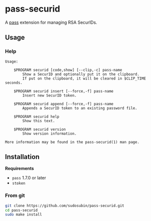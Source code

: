 # pass-securid

A [pass](https://www.passwordstore.org/) extension for managing RSA SecurIDs.

## Usage

### Help

```text
Usage:

    $PROGRAM securid [code,show] [--clip,-c] pass-name
        Show a SecurID and optionally put it on the clipboard.
        If put on the clipboard, it will be cleared in $CLIP_TIME seconds.

    $PROGRAM securid insert [--force,-f] pass-name
        Insert new SecurID token.

    $PROGRAM securid append [--force,-f] pass-name
        Appends a SecurID token to an existing password file.

    $PROGRAM securid help
        Show this text.

    $PROGRAM securid version
        Show version information.

More information may be found in the pass-securid(1) man page.
```

## Installation

<!-- markdownlint-disable-next-line MD036 -->
**Requirements**

- `pass` 1.7.0 or later
- `stoken`

### From git

```sh
git clone https://github.com/sudosubin/pass-securid.git
cd pass-securid
sudo make install
```
